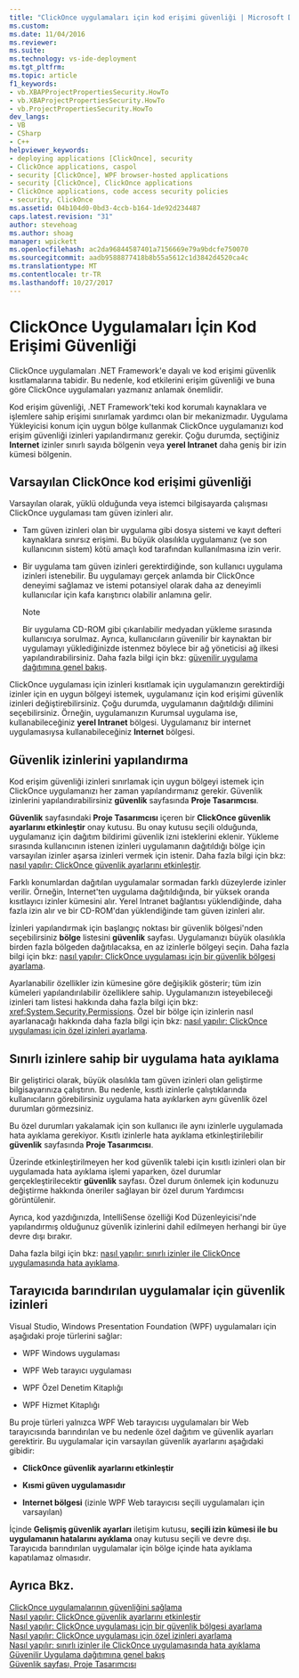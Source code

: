 ```yaml
---
title: "ClickOnce uygulamaları için kod erişimi güvenliği | Microsoft Docs"
ms.custom: 
ms.date: 11/04/2016
ms.reviewer: 
ms.suite: 
ms.technology: vs-ide-deployment
ms.tgt_pltfrm: 
ms.topic: article
f1_keywords:
- vb.XBAPProjectPropertiesSecurity.HowTo
- vb.XBAProjectPropertiesSecurity.HowTo
- vb.ProjectPropertiesSecurity.HowTo
dev_langs:
- VB
- CSharp
- C++
helpviewer_keywords:
- deploying applications [ClickOnce], security
- ClickOnce applications, caspol
- security [ClickOnce], WPF browser-hosted applications
- security [ClickOnce], ClickOnce applications
- ClickOnce applications, code access security policies
- security, ClickOnce
ms.assetid: 04b104d0-0bd3-4ccb-b164-1de92d234487
caps.latest.revision: "31"
author: stevehoag
ms.author: shoag
manager: wpickett
ms.openlocfilehash: ac2da96844587401a7156669e79a9bdcfe750070
ms.sourcegitcommit: aadb9588877418b8b55a5612c1d3842d4520ca4c
ms.translationtype: MT
ms.contentlocale: tr-TR
ms.lasthandoff: 10/27/2017
---
```

# <a name="code-access-security-for-clickonce-applications"></a>ClickOnce Uygulamaları İçin Kod Erişimi Güvenliği
ClickOnce uygulamaları .NET Framework'e dayalı ve kod erişimi güvenlik kısıtlamalarına tabidir. Bu nedenle, kod etkilerini erişim güvenliği ve buna göre ClickOnce uygulamaları yazmanız anlamak önemlidir.  
  
 Kod erişim güvenliği, .NET Framework'teki kod korumalı kaynaklara ve işlemlere sahip erişimi sınırlamak yardımcı olan bir mekanizmadır. Uygulama Yükleyicisi konum için uygun bölge kullanmak ClickOnce uygulamanızı kod erişim güvenliği izinleri yapılandırmanız gerekir. Çoğu durumda, seçtiğiniz **Internet** izinler sınırlı sayıda bölgenin veya **yerel Intranet** daha geniş bir izin kümesi bölgenin.  
  
## <a name="default-clickonce-code-access-security"></a>Varsayılan ClickOnce kod erişimi güvenliği  
 Varsayılan olarak, yüklü olduğunda veya istemci bilgisayarda çalışması ClickOnce uygulaması tam güven izinleri alır.  
  
-   Tam güven izinleri olan bir uygulama gibi dosya sistemi ve kayıt defteri kaynaklara sınırsız erişimi. Bu büyük olasılıkla uygulamanız (ve son kullanıcının sistem) kötü amaçlı kod tarafından kullanılmasına izin verir.  
  
-   Bir uygulama tam güven izinleri gerektirdiğinde, son kullanıcı uygulama izinleri istenebilir. Bu uygulamayı gerçek anlamda bir ClickOnce deneyimi sağlamaz ve istemi potansiyel olarak daha az deneyimli kullanıcılar için kafa karıştırıcı olabilir anlamına gelir.  
  
    > [!NOTE]
    >  Bir uygulama CD-ROM gibi çıkarılabilir medyadan yükleme sırasında kullanıcıya sorulmaz. Ayrıca, kullanıcıların güvenilir bir kaynaktan bir uygulamayı yüklediğinizde istenmez böylece bir ağ yöneticisi ağ ilkesi yapılandırabilirsiniz. Daha fazla bilgi için bkz: [güvenilir uygulama dağıtımına genel bakış](../deployment/trusted-application-deployment-overview.md).  
  
 ClickOnce uygulaması için izinleri kısıtlamak için uygulamanızın gerektirdiği izinler için en uygun bölgeyi istemek, uygulamanız için kod erişimi güvenlik izinleri değiştirebilirsiniz. Çoğu durumda, uygulamanın dağıtıldığı dilimini seçebilirsiniz. Örneğin, uygulamanızın Kurumsal uygulama ise, kullanabileceğiniz **yerel Intranet** bölgesi. Uygulamanız bir internet uygulamasıysa kullanabileceğiniz **Internet** bölgesi.  
  
## <a name="configuring-security-permissions"></a>Güvenlik izinlerini yapılandırma  
 Kod erişim güvenliği izinleri sınırlamak için uygun bölgeyi istemek için ClickOnce uygulamanızı her zaman yapılandırmanız gerekir. Güvenlik izinlerini yapılandırabilirsiniz **güvenlik** sayfasında **Proje Tasarımcısı**.  
  
 **Güvenlik** sayfasındaki **Proje Tasarımcısı** içeren bir **ClickOnce güvenlik ayarlarını etkinleştir** onay kutusu. Bu onay kutusu seçili olduğunda, uygulamanız için dağıtım bildirimi güvenlik izni isteklerini eklenir. Yükleme sırasında kullanıcının istenen izinleri uygulamanın dağıtıldığı bölge için varsayılan izinler aşarsa izinleri vermek için istenir. Daha fazla bilgi için bkz: [nasıl yapılır: ClickOnce güvenlik ayarlarını etkinleştir](../deployment/how-to-enable-clickonce-security-settings.md).  
  
 Farklı konumlardan dağıtılan uygulamalar sormadan farklı düzeylerde izinler verilir. Örneğin, Internet'ten uygulama dağıtıldığında, bir yüksek oranda kısıtlayıcı izinler kümesini alır. Yerel Intranet bağlantısı yüklendiğinde, daha fazla izin alır ve bir CD-ROM'dan yüklendiğinde tam güven izinleri alır.  
  
 İzinleri yapılandırmak için başlangıç noktası bir güvenlik bölgesi'nden seçebilirsiniz **bölge** listesini **güvenlik** sayfası. Uygulamanızı büyük olasılıkla birden fazla bölgeden dağıtılacaksa, en az izinlerle bölgeyi seçin. Daha fazla bilgi için bkz: [nasıl yapılır: ClickOnce uygulaması için bir güvenlik bölgesi ayarlama](../deployment/how-to-set-a-security-zone-for-a-clickonce-application.md).  
  
 Ayarlanabilir özellikler izin kümesine göre değişiklik gösterir; tüm izin kümeleri yapılandırılabilir özelliklere sahip. Uygulamanızın isteyebileceği izinleri tam listesi hakkında daha fazla bilgi için bkz: <xref:System.Security.Permissions>. Özel bir bölge için izinlerin nasıl ayarlanacağı hakkında daha fazla bilgi için bkz: [nasıl yapılır: ClickOnce uygulaması için özel izinleri ayarlama](../deployment/how-to-set-custom-permissions-for-a-clickonce-application.md).  
  
## <a name="debugging-an-application-that-has-restricted-permissions"></a>Sınırlı izinlere sahip bir uygulama hata ayıklama  
 Bir geliştirici olarak, büyük olasılıkla tam güven izinleri olan geliştirme bilgisayarınıza çalıştırın. Bu nedenle, kısıtlı izinlerle çalıştıklarında kullanıcıların görebilirsiniz uygulama hata ayıklarken aynı güvenlik özel durumları görmezsiniz.  
  
 Bu özel durumları yakalamak için son kullanıcı ile aynı izinlerle uygulamada hata ayıklama gerekiyor. Kısıtlı izinlerle hata ayıklama etkinleştirilebilir **güvenlik** sayfasında **Proje Tasarımcısı**.  
  
 Üzerinde etkinleştirilmeyen her kod güvenlik talebi için kısıtlı izinleri olan bir uygulamada hata ayıklama işlemi yaparken, özel durumlar gerçekleştirilecektir **güvenlik** sayfası. Özel durum önlemek için kodunuzu değiştirme hakkında öneriler sağlayan bir özel durum Yardımcısı görüntülenir.  
  
 Ayrıca, kod yazdığınızda, IntelliSense özelliği Kod Düzenleyicisi'nde yapılandırmış olduğunuz güvenlik izinlerini dahil edilmeyen herhangi bir üye devre dışı bırakır.  
  
 Daha fazla bilgi için bkz: [nasıl yapılır: sınırlı izinler ile ClickOnce uygulamasında hata ayıklama](../deployment/how-to-debug-a-clickonce-application-with-restricted-permissions.md).  
  
## <a name="security-permissions-for-browser-hosted-applications"></a>Tarayıcıda barındırılan uygulamalar için güvenlik izinleri  
 Visual Studio, Windows Presentation Foundation (WPF) uygulamaları için aşağıdaki proje türlerini sağlar:  
  
-   WPF Windows uygulaması  
  
-   WPF Web tarayıcı uygulaması  
  
-   WPF Özel Denetim Kitaplığı  
  
-   WPF Hizmet Kitaplığı  
  
 Bu proje türleri yalnızca WPF Web tarayıcısı uygulamaları bir Web tarayıcısında barındırılan ve bu nedenle özel dağıtım ve güvenlik ayarları gerektirir. Bu uygulamalar için varsayılan güvenlik ayarlarını aşağıdaki gibidir:  
  
-   **ClickOnce güvenlik ayarlarını etkinleştir**  
  
-   **Kısmi güven uygulamasıdır**  
  
-   **Internet bölgesi** (izinle WPF Web tarayıcısı seçili uygulamaları için varsayılan)  
  
 İçinde **Gelişmiş güvenlik ayarları** iletişim kutusu, **seçili izin kümesi ile bu uygulamanın hatalarını ayıklama** onay kutusu seçili ve devre dışı. Tarayıcıda barındırılan uygulamalar için bölge içinde hata ayıklama kapatılamaz olmasıdır.  
  
## <a name="see-also"></a>Ayrıca Bkz.  
 [ClickOnce uygulamalarının güvenliğini sağlama](../deployment/securing-clickonce-applications.md)   
 [Nasıl yapılır: ClickOnce güvenlik ayarlarını etkinleştir](../deployment/how-to-enable-clickonce-security-settings.md)   
 [Nasıl yapılır: ClickOnce uygulaması için bir güvenlik bölgesi ayarlama](../deployment/how-to-set-a-security-zone-for-a-clickonce-application.md)   
 [Nasıl yapılır: ClickOnce uygulaması için özel izinleri ayarlama](../deployment/how-to-set-custom-permissions-for-a-clickonce-application.md)   
 [Nasıl yapılır: sınırlı izinler ile ClickOnce uygulamasında hata ayıklama](../deployment/how-to-debug-a-clickonce-application-with-restricted-permissions.md)   
 [Güvenilir Uygulama dağıtımına genel bakış](../deployment/trusted-application-deployment-overview.md)   
 [Güvenlik sayfası, Proje Tasarımcısı](../ide/reference/security-page-project-designer.md)